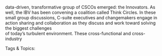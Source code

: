 data-driven, transformative group of CSCOs emerged: the Innovators.
As well, the IBV has been convening a coalition called Think Circles. In these small 
group discussions, C-suite executives and changemakers engage in action sharing 
and collaboration as they discuss and work toward solving the biggest challenges  
of today’s turbulent environment. These cross-functional and cross-industry 

   Tags & Topics:
   